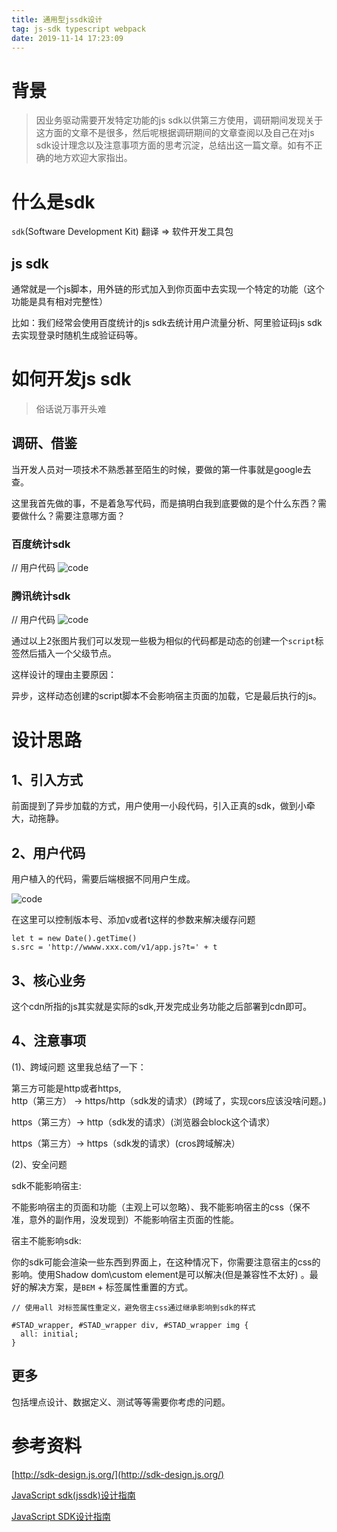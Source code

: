 ```yaml
---
title: 通用型jssdk设计
tag: js-sdk typescript webpack
date: 2019-11-14 17:23:09
---
```


# 背景
> 因业务驱动需要开发特定功能的js sdk以供第三方使用，调研期间发现关于这方面的文章不是很多，然后呢根据调研期间的文章查阅以及自己在对js sdk设计理念以及注意事项方面的思考沉淀，总结出这一篇文章。如有不正确的地方欢迎大家指出。

# 什么是sdk

`sdk`(Software Development Kit) 翻译 => 软件开发工具包

  ## js sdk
  通常就是一个js脚本，用外链的形式加入到你页面中去实现一个特定的功能（这个功能是具有相对完整性）

  比如：我们经常会使用百度统计的js sdk去统计用户流量分析、阿里验证码js sdk去实现登录时随机生成验证码等。

# 如何开发js sdk
> 俗话说万事开头难

  ## 调研、借鉴
  当开发人员对一项技术不熟悉甚至陌生的时候，要做的第一件事就是google去查。

  这里我首先做的事，不是着急写代码，而是搞明白我到底要做的是个什么东西？需要做什么？需要注意哪方面？

  ### 百度统计sdk
  // 用户代码
  ![code](baidu.png)

  ### 腾讯统计sdk
  // 用户代码
  ![code](tencent.png)

  通过以上2张图片我们可以发现一些极为相似的代码都是动态的创建一个`script`标签然后插入一个父级节点。

  这样设计的理由主要原因：

  异步，这样动态创建的script脚本不会影响宿主页面的加载，它是最后执行的js。
  
  # 设计思路

  ## 1、引入方式
  
  前面提到了异步加载的方式，用户使用一小段代码，引入正真的sdk，做到小牵大，动拖静。

  ## 2、用户代码

  用户植入的代码，需要后端根据不同用户生成。

  ![code](demo.png)

  在这里可以控制版本号、添加v或者t这样的参数来解决缓存问题
  ```
  let t = new Date().getTime()
  s.src = 'http://wwww.xxx.com/v1/app.js?t=' + t 
  ```
  ## 3、核心业务

  这个cdn所指的js其实就是实际的sdk,开发完成业务功能之后部署到cdn即可。

  ## 4、注意事项

  (1)、跨域问题
  这里我总结了一下：

  第三方可能是http或者https,  
  http（第三方） -> https/http（sdk发的请求）(跨域了，实现cors应该没啥问题。)

  https（第三方）-> http（sdk发的请求）(浏览器会block这个请求）

  https（第三方）-> https（sdk发的请求）(cros跨域解决）

  (2)、安全问题

  sdk不能影响宿主:

  不能影响宿主的页面和功能（主观上可以忽略）、我不能影响宿主的css（保不准，意外的副作用，没发现到）不能影响宿主页面的性能。

  宿主不能影响sdk:

  你的sdk可能会渲染一些东西到界面上，在这种情况下，你需要注意宿主的css的影响。使用Shadow dom\custom element是可以解决(但是兼容性不太好) 。最好的解决方案，是`BEM` + 标签属性重置的方式。
  ```
  // 使用all 对标签属性重定义，避免宿主css通过继承影响到sdk的样式

  #STAD_wrapper, #STAD_wrapper div, #STAD_wrapper img {
    all: initial;
  }
  ```
  ## 更多

  包括埋点设计、数据定义、测试等等需要你考虑的问题。

# 参考资料
[http://sdk-design.js.org/](http://sdk-design.js.org/)

[JavaScript sdk(jssdk)设计指南](https://js8.in/2016/06/29/javascript%20sdk(jssdk)%E8%AE%BE%E8%AE%A1%E6%8C%87%E5%8D%97/)

[JavaScript SDK设计指南](https://www.zcfy.cc/article/530?hmsr=toutiao.io&utm_medium=toutiao.io&utm_source=toutiao.io)